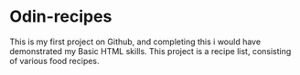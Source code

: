 # Odin-recipes
This is my first project on Github, and completing this i would have demonstrated my Basic HTML skills. This project is a recipe list, consisting of various food recipes.
